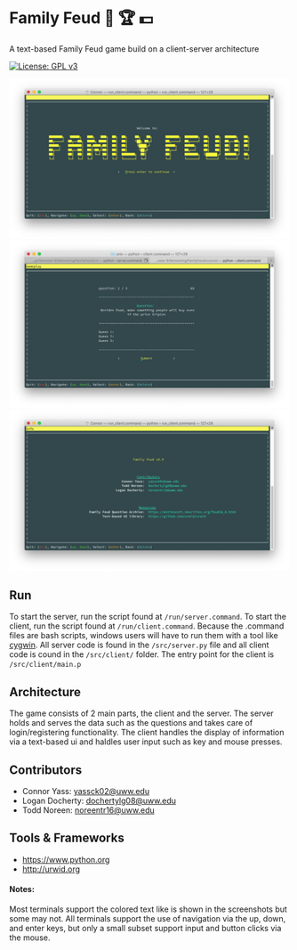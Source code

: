 # Family Feud 🧠 🏆 💵
A text-based Family Feud game build on a client-server architecture

[![License: GPL v3](https://img.shields.io/badge/License-GPLv3-blue.svg)](https://www.gnu.org/licenses/gpl-3.0)

![img00001](../imgs/img00001.png)
![img00004](../imgs/img00004.png)
![img00003](../imgs/img00003.png)

## Run
To start the server, run the script found at `/run/server.command`. To start the client, run the script found at `/run/client.command`. Because the .command files are bash scripts, windows users will have to run them with a tool like [cygwin](https://www.cygwin.com). All server code is found in the `/src/server.py` file and all client code is cound in the `/src/client/` folder. The entry point for the client is `/src/client/main.p`

## Architecture
The game consists of 2 main parts, the client and the server. The server holds and serves the data such as the questions and takes care of login/registering functionality. The client handles the display of information via a text-based ui and haldles user input such as key and mouse presses.

## Contributors
- Connor Yass: yassck02@uww.edu
- Logan Docherty: dochertylg08@uww.edu
- Todd Noreen: noreentr16@uww.edu

## Tools & Frameworks
- https://www.python.org
- http://urwid.org
  
#### Notes:
Most terminals support the colored text like is shown in the screenshots but some may not. All terminals support the use of navigation via the up, down, and enter keys, but only a small subset support input and button clicks via the mouse.


